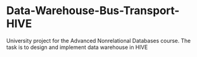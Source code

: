 # Data-Warehouse-Bus-Transport-HIVE
University project for the Advanced Nonrelational Databases course. The task is to design and implement data warehouse in HIVE

